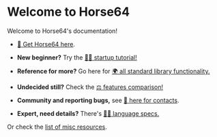 
Welcome to Horse64
==================

Welcome to Horse64's documentation!

- [📩 Get Horse64 here](https://horse64.org/download).

- **New beginner?**
  Try the [🦸‍♀️ startup tutorial!](/docs/FIXME)

- **Reference for more?**
  Go here for [🌍 all standard library
  functionality.](/docs/FIXME)

- **Undecided still?**
  Check the [⚖️ features comparison!](/docs/Features.md)

- **Community and reporting bugs,** see
  [💬 here for contacts](https://horse64.org/docs#contrib).

- **Expert, need details?**
  There's [👩‍🔬 language specs.](/docs/Language%20Specs/Overview.md)

Or check the [list of misc resources](/docs/Resources).

